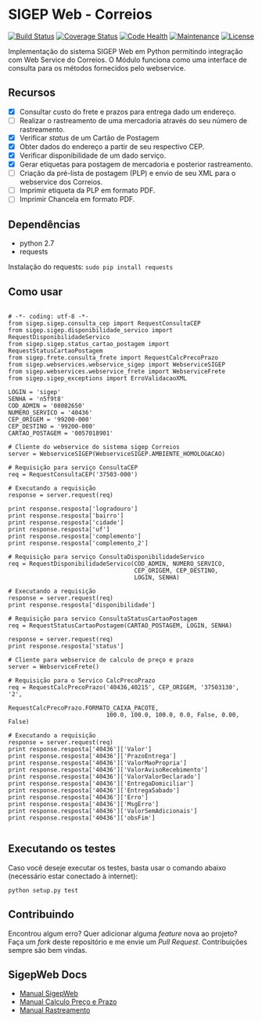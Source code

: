 SIGEP Web - Correios
====================
[![Build Status](https://travis-ci.org/mstuttgart/python-sigep.svg?branch=develop)](https://travis-ci.org/mstuttgart/python-sigep)
[![Coverage Status](https://coveralls.io/repos/github/mstuttgart/python-sigep/badge.svg?branch=develop)](https://coveralls.io/github/mstuttgart/python-sigep?branch=develop)
[![Code Health](https://landscape.io/github/mstuttgart/python-sigep/develop/landscape.svg?style=flat)](https://landscape.io/github/mstuttgart/python-sigep/develop)
[![Maintenance](https://img.shields.io/maintenance/yes/2016.svg)](https://github.com/mstuttgart/python-sigep/tree/develop)
[![License](https://img.shields.io/badge/license-MIT-blue.svg)](https://raw.githubusercontent.com/kefir500/ghstats/master/LICENSE)

Implementação do sistema SIGEP Web em Python permitindo integração com Web Service do Correios. O Módulo funciona como uma interface de consulta para os métodos fornecidos pelo webservice.

## Recursos

- [x] Consultar custo do frete e prazos para entrega dado um endereço.
- [ ] Realizar o rastreamento de uma mercadoria através do seu número de rastreamento.
- [x] Verificar *status* de um Cartão de Postagem
- [x] Obter dados do endereço a partir de seu respectivo CEP.
- [x] Verificar disponibilidade de um dado serviço.  
- [x] Gerar etiquetas para postagem de mercadoria e posterior rastreamento. 
- [ ] Criação da pré-lista de postagem (PLP) e envio de seu XML para o webservice dos Correios.   
- [ ] Imprimir etiqueta da PLP em formato PDF.   
- [ ] Imprimir Chancela em formato PDF.

## Dependências

* python 2.7
* requests 

Instalação do requests: `sudo pip install requests`

## Como usar

<pre lang="python"><code>
# -*- coding: utf-8 -*-
from sigep.sigep.consulta_cep import RequestConsultaCEP
from sigep.sigep.disponibilidade_servico import RequestDisponibilidadeServico
from sigep.sigep.status_cartao_postagem import RequestStatusCartaoPostagem
from sigep.frete.consulta_frete import RequestCalcPrecoPrazo
from sigep.webservices.webservice_sigep import WebserviceSIGEP
from sigep.webservices.webservice_frete import WebserviceFrete
from sigep.sigep_exceptions import ErroValidacaoXML

LOGIN = 'sigep'
SENHA = 'n5f9t8'
COD_ADMIN = '08082650'
NUMERO_SERVICO = '40436'
CEP_ORIGEM = '99200-000'
CEP_DESTINO = '99200-000'
CARTAO_POSTAGEM = '0057018901'

# Cliente do webservice do sistema sigep Correios
server = WebserviceSIGEP(WebserviceSIGEP.AMBIENTE_HOMOLOGACAO)

# Requisição para serviço ConsultaCEP
req = RequestConsultaCEP('37503-000')

# Executando a requisição
response = server.request(req)

print response.resposta['logradouro']
print response.resposta['bairro']
print response.resposta['cidade']
print response.resposta['uf']
print response.resposta['complemento']
print response.resposta['complemento_2']

# Requisição para serviço ConsultaDisponibilidadeServico
req = RequestDisponibilidadeServico(COD_ADMIN, NUMERO_SERVICO,
                                    CEP_ORIGEM, CEP_DESTINO,
                                    LOGIN, SENHA)

# Executando a requisição
response = server.request(req)
print response.resposta['disponibilidade']

# Requisição para servico ConsultaStatusCartaoPostagem
req = RequestStatusCartaoPostagem(CARTAO_POSTAGEM, LOGIN, SENHA)

response = server.request(req)
print response.resposta['status']

# Cliente para webservice de calculo de preço e prazo
server = WebserviceFrete()

# Requisição para o Servico CalcPrecoPrazo
req = RequestCalcPrecoPrazo('40436,40215', CEP_ORIGEM, '37503130', '2',
                            RequestCalcPrecoPrazo.FORMATO_CAIXA_PACOTE,
                            100.0, 100.0, 100.0, 0.0, False, 0.00, False)

# Executando a requisição
response = server.request(req)
print response.resposta['40436']['Valor']
print response.resposta['40436']['PrazoEntrega']
print response.resposta['40436']['ValorMaoPropria']
print response.resposta['40436']['ValorAvisoRecebimento']
print response.resposta['40436']['ValorValorDeclarado']
print response.resposta['40436']['EntregaDomiciliar']
print response.resposta['40436']['EntregaSabado']
print response.resposta['40436']['Erro']
print response.resposta['40436']['MsgErro']
print response.resposta['40436']['ValorSemAdicionais']
print response.resposta['40436']['obsFim']

</code></pre>

## Executando os testes
Caso você deseje executar os testes, basta usar o comando abaixo (necessário estar conectado à internet):

```python setup.py test```

## Contribuindo
Encontrou algum erro? Quer adicionar alguma *feature* nova ao projeto? Faça um *fork* deste repositório e me envie um *Pull Request*. Contribuições sempre são bem vindas.

## SigepWeb Docs
* [Manual SigepWeb](http://www.corporativo.correios.com.br/encomendas/sigepweb/doc/Manual_de_Implementacao_do_Web_Service_SIGEPWEB_Logistica_Reversa.pdf)
* [Manual Calculo Preço e Prazo](http://www.correios.com.br/para-voce/correios-de-a-a-z/pdf/calculador-remoto-de-precos-e-prazos/manual-de-implementacao-do-calculo-remoto-de-precos-e-prazos)
* [Manual Rastreamento](http://blog.correios.com.br/comercioeletronico/wp-content/uploads/2011/10/Guia-Tecnico-Rastreamento-XML-Cliente-Vers%C3%A3o-e-commerce-v-1-5.pdf)
